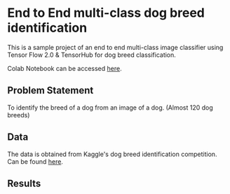 # End to End multi-class dog breed identification 

This is a sample project of an end to end multi-class image classifier using Tensor Flow 2.0 & TensorHub for dog breed classification. 

Colab Notebook can be accessed [here](https://colab.research.google.com/drive/1yEkXkjhxCxiGoVscXsBft9oyC5fLXsh5?usp=sharing).

## Problem Statement 

To identify the breed of a dog from an image of a dog. (Almost 120 dog breeds)

## Data 

The data is obtained from Kaggle's dog breed identification competition. Can be found [here](https://www.kaggle.com/c/dog-breed-identification/data
).

## Results 
[]()
